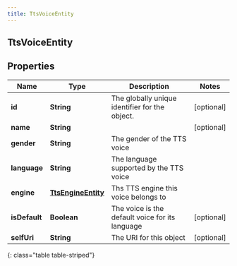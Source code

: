```yaml
---
title: TtsVoiceEntity
---
```


## TtsVoiceEntity

## Properties

| Name          | Type                                                           | Description                                     | Notes      |
| ------------- | -------------------------------------------------------------- | ----------------------------------------------- | ---------- |
| **id**        | <!----><!---->**String**<!---->                                | The globally unique identifier for the object.  | [optional] |
| **name**      | <!----><!---->**String**<!---->                                |                                                 | [optional] |
| **gender**    | <!----><!---->**String**<!---->                                | The gender of the TTS voice                     |            |
| **language**  | <!----><!---->**String**<!---->                                | The language supported by the TTS voice         |            |
| **engine**    | <!----><!---->[**TtsEngineEntity**](TtsEngineEntity.md)<!----> | Ths TTS engine this voice belongs to            |            |
| **isDefault** | <!----><!---->**Boolean**<!---->                               | The voice is the default voice for its language | [optional] |
| **selfUri**   | <!----><!---->**String**<!---->                                | The URI for this object                         | [optional] |

{: class="table table-striped"}
